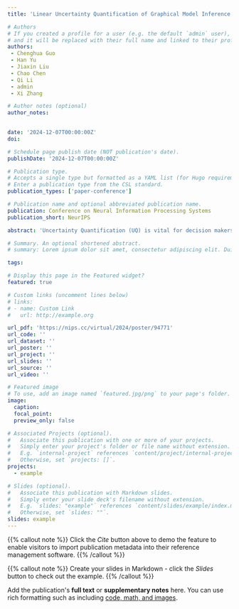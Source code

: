 ```yaml
---
title: 'Linear Uncertainty Quantification of Graphical Model Inference'

# Authors
# If you created a profile for a user (e.g. the default `admin` user), write the username (folder name) here
# and it will be replaced with their full name and linked to their profile.
authors: 
 - Chenghua Guo
 - Han Yu
 - Jiaxin Liu
 - Chao Chen
 - Qi Li
 - admin
 - Xi Zhang  

# Author notes (optional)
author_notes: 
  

date: '2024-12-07T00:00:00Z'
doi: 

# Schedule page publish date (NOT publication's date).
publishDate: '2024-12-07T00:00:00Z'

# Publication type.
# Accepts a single type but formatted as a YAML list (for Hugo requirements).
# Enter a publication type from the CSL standard.
publication_types: ['paper-conference']

# Publication name and optional abbreviated publication name.
publication: Conference on Neural Information Processing Systems
publication_short: NeurIPS

abstract: 'Uncertainty Quantification (UQ) is vital for decision makers as it offers insights into the potential reliability of data and model, enabling more informed and risk-aware decision-making. Graphical models, known for their capability to represent data with complex dependencies, are widely utilized across various domains. Existing sampling-based UQ methods are unbiased but cannot guarantee convergence and is time-consuming on large-scale graphs. There are fast UQ methods for graphical models with closed-form solutions and convergence guarantee but with biased uncertainty underestimation. We propose LinUProp, a UQ method that utilizes a novel linear propagation of uncertainty to model uncertainty among related nodes additively instead of multiplicatively, to offer linear scalability, guaranteed convergence, and unbiased closed-form solutions. Theoretically, we decompose the expected prediction error of the graphical model and prove that the uncertainty computed by LinUProp is the generalized variance component of the decomposition. Experimentally, we demonstrated that LinUProp is consistent with the sampling-based method but with linear scalability and fast convergence. Moreover, LinUProp outperforms competitors in uncertainty-based active learning on four real-world graph datasets, achieving higher accuracy with a lower labeling budget.'

# Summary. An optional shortened abstract.
# summary: Lorem ipsum dolor sit amet, consectetur adipiscing elit. Duis posuere tellus ac convallis placerat. Proin tincidunt magna sed ex sollicitudin condimentum.

tags: 

# Display this page in the Featured widget?
featured: true

# Custom links (uncomment lines below)
# links:
# - name: Custom Link
#   url: http://example.org

url_pdf: 'https://nips.cc/virtual/2024/poster/94771'
url_code: ''
url_dataset: ''
url_poster: ''
url_project: ''
url_slides: ''
url_source: ''
url_video: ''

# Featured image
# To use, add an image named `featured.jpg/png` to your page's folder.
image:
  caption: 
  focal_point: 
  preview_only: false

# Associated Projects (optional).
#   Associate this publication with one or more of your projects.
#   Simply enter your project's folder or file name without extension.
#   E.g. `internal-project` references `content/project/internal-project/index.md`.
#   Otherwise, set `projects: []`.
projects:
  - example

# Slides (optional).
#   Associate this publication with Markdown slides.
#   Simply enter your slide deck's filename without extension.
#   E.g. `slides: "example"` references `content/slides/example/index.md`.
#   Otherwise, set `slides: ""`.
slides: example
---
```


{{% callout note %}}
Click the _Cite_ button above to demo the feature to enable visitors to import publication metadata into their reference management software.
{{% /callout %}}

{{% callout note %}}
Create your slides in Markdown - click the _Slides_ button to check out the example.
{{% /callout %}}

Add the publication's **full text** or **supplementary notes** here. You can use rich formatting such as including [code, math, and images](https://docs.hugoblox.com/content/writing-markdown-latex/).
